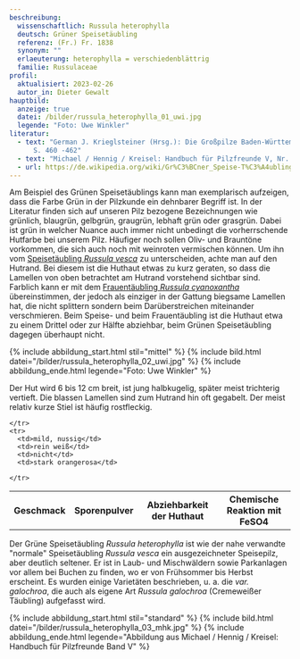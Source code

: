 ```yaml
---
beschreibung:
  wissenschaftlich: Russula heterophylla
  deutsch: Grüner Speisetäubling
  referenz: (Fr.) Fr. 1838
  synonym: ""
  erlaeuterung: heterophylla = verschiedenblättrig
  familie: Russulaceae
profil:
  aktualisiert: 2023-02-26
  autor_in: Dieter Gewalt
hauptbild:
  anzeige: true
  datei: /bilder/russula_heterophylla_01_uwi.jpg
  legende: "Foto: Uwe Winkler"
literatur:
  - text: "German J. Krieglsteiner (Hrsg.): Die Großpilze Baden-Württembergs Band 2
      S. 460 -462"
  - text: "Michael / Hennig / Kreisel: Handbuch für Pilzfreunde V, Nr. 90"
  - url: https://de.wikipedia.org/wiki/Gr%C3%BCner_Speise-T%C3%A4ubling
---
```

Am Beispiel des Grünen Speisetäublings kann man exemplarisch aufzeigen, dass die Farbe Grün in der Pilzkunde ein dehnbarer Begriff ist. In der Literatur finden sich auf unseren Pilz bezogene Bezeichnungen wie grünlich, blaugrün, gelbgrün, graugrün, lebhaft grün oder grasgrün. Dabei ist grün in welcher Nuance auch immer nicht unbedingt die vorherrschende Hutfarbe bei unserem Pilz. Häufiger noch sollen Oliv- und Brauntöne vorkommen, die sich auch noch mit weinroten vermischen können. Um ihn vom [Speisetäubling *Russula vesca*](https://fundkorb.de/pilze/russula-vesca-speiset%C3%A4ubling) zu unterscheiden, achte man auf den Hutrand. Bei diesem ist die Huthaut etwas zu kurz geraten, so dass die Lamellen von oben betrachtet am Hutrand vorstehend sichtbar sind. Farblich kann er mit dem [Frauentäubling *Russula cyanoxantha*](/pilze/russula-cyanoxantha-frauentäubling) übereinstimmen, der jedoch als einziger in der Gattung biegsame Lamellen hat, die nicht splittern sondern beim Darüberstreichen miteinander verschmieren. Beim Speise- und beim Frauentäubling ist die Huthaut etwa zu einem Drittel oder zur Hälfte abziehbar, beim Grünen Speisetäubling dagegen überhaupt nicht.

{% include abbildung_start.html stil="mittel" %}
{% include bild.html datei="/bilder/russula_heterophylla_02_uwi.jpg" %}
{% include abbildung_ende.html legende="Foto: Uwe Winkler" %}

Der Hut wird 6 bis 12 cm breit, ist jung halbkugelig, später meist trichterig vertieft. Die blassen Lamellen sind zum Hutrand hin oft gegabelt. Der meist relativ kurze Stiel ist häufig rostfleckig.

<div class="table-responsive">
  <table class="table taeubling">
    <tr>
      <th rowspan="2">Geschmack</th>
      <th rowspan="2">Sporenpulver</th>
      <th rowspan="2">Abziehbarkeit der Huthaut</th>
      <th colspan="3" class="text-center">Chemische Reaktion mit FeSO4</th>
    </tr>
    <tr>
     
      
    </tr>
    <tr>
      <td>mild, nussig</td>
      <td>rein weiß</td>
      <td>nicht</td>
      <td>stark orangerosa</td>
       
    </tr>
  </table>
</div>

Der Grüne Speisetäubling *Russula heterophylla* ist wie der nahe verwandte "normale" Speisetäubling *Russula vesca* ein ausgezeichneter Speisepilz, aber deutlich seltener. Er ist in Laub- und Mischwäldern sowie Parkanlagen vor allem bei Buchen zu finden, wo er von Frühsommer bis Herbst erscheint. Es wurden einige Varietäten beschrieben, u. a. die *var. galochroa*, die auch als eigene Art *Russula galochroa* (Cremeweißer Täubling) aufgefasst wird.

{% include abbildung_start.html stil="standard" %}
{% include bild.html datei="/bilder/russula_heterophylla_03_mhk.jpg" %}
{% include abbildung_ende.html legende="Abbildung aus Michael / Hennig / Kreisel: Handbuch für Pilzfreunde Band V" %}